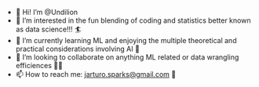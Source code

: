- 👋 Hi! I’m @Undilion
- 👀 I’m interested in the fun blending of coding and statistics better known as data science!!! 🏄 
- 🌱 I’m currently learning ML and enjoying the multiple theoretical and practical considerations involving AI 🤖
- 💞️ I’m looking to collaborate on anything ML related or data wrangling efficiences 👨‍💻
- 📫 How to reach me: jarturo.sparks@gmail.com 📧

<!---
Undilion/Undilion is a ✨ special ✨ repository because its `README.md` (this file) appears on your GitHub profile.
You can click the Preview link to take a look at your changes.
--->
